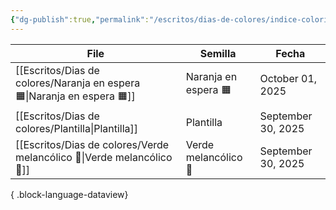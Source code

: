 ```yaml
---
{"dg-publish":true,"permalink":"/escritos/dias-de-colores/indice-colorido/"}
---
```


| File                                                                       | Semilla              | Fecha              |
| -------------------------------------------------------------------------- | -------------------- | ------------------ |
| [[Escritos/Dias de colores/Naranja en espera 🟧\|Naranja en espera 🟧]] | Naranja en espera 🟧 | October 01, 2025   |
| [[Escritos/Dias de colores/Plantilla\|Plantilla]]                       | Plantilla            | September 30, 2025 |
| [[Escritos/Dias de colores/Verde melancólico 🌱\|Verde melancólico 🌱]] | Verde melancólico 🌱 | September 30, 2025 |

{ .block-language-dataview}


